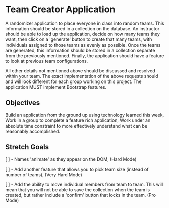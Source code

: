 # Team Creator Application

A randomizer application to place everyone in class into random teams. This information should be stored in a collection on the database. An instructor should be able to load up the application, decide on how many teams they want, then click on a 'generate' button to create that many teams, with individuals assigned to those teams as evenly as possible. Once the teams are generated, this information should be stored in a collection separate from the previously mentioned. Finally, the application should have a feature to look at previous team configurations.

All other details not mentioned above should be discussed and resolved within your team. The exact implementation of the above requests should and will look different for each group working on this project. The application MUST implement Bootstrap features.

## Objectives

Build an application from the ground up using technology learned this week,
Work in a group to complete a feature rich application,
Work under an absolute time constraint to more effectively understand what can be reasonably accomplished.

## Stretch Goals

[ ] - Names 'animate' as they appear on the DOM, (Hard Mode)

[ ] - Add another feature that allows you to pick team size (instead of number of teams), (Very Hard Mode)

[ ] - Add the ability to move individual members from team to team. This will mean that you will not be able to save the collection when the team is created, but rather include a 'confirm' button that locks in the team. (Pro Mode)
